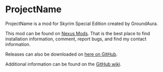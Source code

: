 # ProjectName

ProjectName is a mod for Skyrim Special Edition created by GroundAura.

This mod can be found on [Nexus Mods](https://www.nexusmods.com/skyrimspecialedition/mods/). That is the best place to find installation information, comment, report bugs, and find my contact information.

Releases can also be downloaded on [here on GitHub](https://github.com/GroundAura/Project-Template/releases).

Additional information can be found on the [GitHub wiki](https://github.com/GroundAura/Project-Template/wiki).
